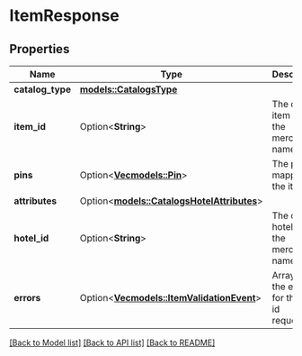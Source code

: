 # ItemResponse

## Properties

Name | Type | Description | Notes
------------ | ------------- | ------------- | -------------
**catalog_type** | [**models::CatalogsType**](CatalogsType.md) |  | 
**item_id** | Option<**String**> | The catalog item id in the merchant namespace | [optional]
**pins** | Option<[**Vec<models::Pin>**](Pin.md)> | The pins mapped to the item | [optional]
**attributes** | Option<[**models::CatalogsHotelAttributes**](CatalogsHotelAttributes.md)> |  | [optional]
**hotel_id** | Option<**String**> | The catalog hotel id in the merchant namespace | [optional]
**errors** | Option<[**Vec<models::ItemValidationEvent>**](ItemValidationEvent.md)> | Array with the errors for the item id requested | [optional]

[[Back to Model list]](../README.md#documentation-for-models) [[Back to API list]](../README.md#documentation-for-api-endpoints) [[Back to README]](../README.md)


